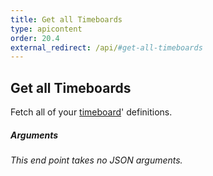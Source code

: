 ```yaml
---
title: Get all Timeboards
type: apicontent
order: 20.4
external_redirect: /api/#get-all-timeboards
---
```


## Get all Timeboards
Fetch all of your [timeboard](/graphing/dashboards/timeboard)' definitions.

##### Arguments
*This end point takes no JSON arguments.*